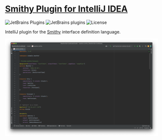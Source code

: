 # [Smithy Plugin for IntelliJ IDEA](https://plugins.jetbrains.com/plugin/18717-smithy)


![JetBrains Plugins](https://img.shields.io/jetbrains/plugin/v/18717-smithy?style=for-the-badge) ![JetBrains plugins](https://img.shields.io/jetbrains/plugin/d/18717-smithy?style=for-the-badge) ![License](https://img.shields.io/github/license/iancaffey/smithy-intellij-plugin?style=for-the-badge)

IntelliJ plugin for the [Smithy](https://awslabs.github.io/smithy) interface definition language.

![Smithy](docs/example.png)
